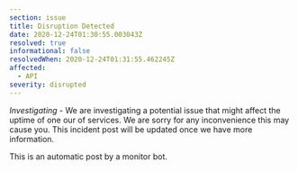 ```yaml
---
section: issue
title: Disruption Detected
date: 2020-12-24T01:30:55.003043Z
resolved: true
informational: false
resolvedWhen: 2020-12-24T01:31:55.462245Z
affected:
  - API
severity: disrupted
---
```

*Investigating* - We are investigating a potential issue that might affect the uptime of one our of services. We are sorry for any inconvenience this may cause you. This incident post will be updated once we have more information.

This is an automatic post by a monitor bot.
        